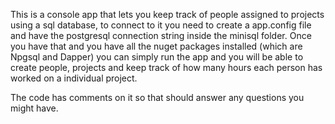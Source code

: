 This is a console app that lets you keep track of people assigned to projects using a sql database, to connect to it you need to create a app.config file and have the postgresql connection string inside the minisql folder. Once you have that and you have all the nuget packages installed (which are Npgsql and Dapper) you can simply run the app and you will be able to create people, projects and keep track of how many hours each person has worked on a individual project.

The code has comments on it so that should answer any questions you might have.
